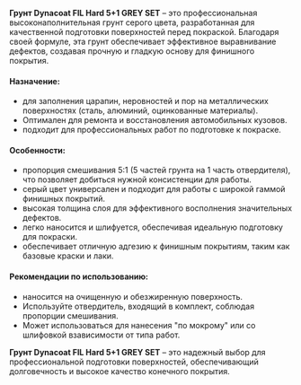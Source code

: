 **Грунт Dynacoat FIL Hard 5+1 GREY SET** – это профессиональная высоконаполнительная грунт серого цвета, разработанная для качественной подготовки поверхностей перед покраской. Благодаря своей формуле, эта грунт обеспечивает эффективное выравнивание дефектов, создавая прочную и гладкую основу для финишного покрытия.

#### Назначение:

- для заполнения царапин, неровностей и пор на металлических поверхностях (сталь, алюминий, оцинкованные материалы).
- Оптимален для ремонта и восстановления автомобильных кузовов.
- подходит для профессиональных работ по подготовке к покраске.

#### Особенности:

- пропорция смешивания 5:1 (5 частей грунта на 1 часть отвердителя), что позволяет добиться нужной консистенции для работы.
- серый цвет универсален и подходит для работы с широкой гаммой финишных покрытий.
- высокая толщина слоя для эффективного восполнения значительных дефектов.
- легко наносится и шлифуется, обеспечивая идеальную подготовку для покраски.
- обеспечивает отличную адгезию к финишным покрытиям, таким как базовые краски и лаки.

#### Рекомендации по использованию:

- наносится на очищенную и обезжиренную поверхность.
- Используйте отвердитель, входящий в комплект, соблюдая пропорции смешивания.
- Может использоваться для нанесения "по мокрому" или со шлифовкой в ​​зависимости от типа работ.

**Грунт Dynacoat FIL Hard 5+1 GREY SET** – это надежный выбор для профессиональной подготовки поверхностей, обеспечивающий долговечность и высокое качество конечного покрытия.
